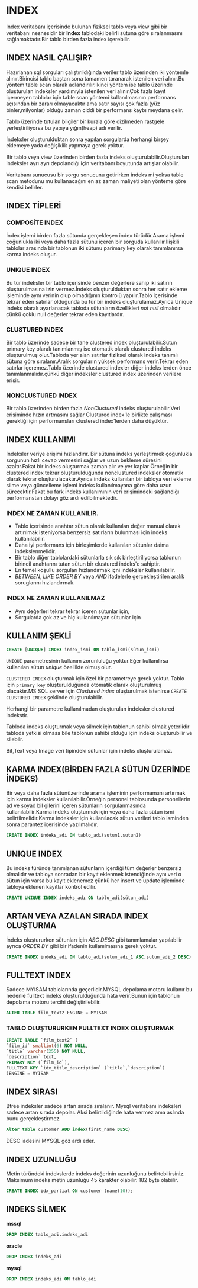 # INDEX
Index veritabanı içerisinde bulunan fiziksel tablo veya view gibi bir veritabanı nesnesidir bir **Index** tablodaki belirli sütuna göre sıralanmasını sağlamaktadır.Bir tablo birden fazla index içerebilir.

## INDEX NASIL ÇALIŞIR?
Hazırlanan sql sorguları çalıştırıldığında veriler tablo üzerinden iki yöntemle alınır.Birincisi tablo baştan sona tamamen taranarak istenilen veri alınır.Bu yöntem table scan olarak adlandırılır.İkinci yöntem ise tablo üzerinde oluşturulan indeksler yardımıyla istenilen veri alınır.Çok fazla kayıt içermeyen tablolar için table scan yöntemi kullanılmasının performans açısından bir zararı olmayacaktır ama satır sayısı çok fazla (yüz binler,milyonlar) olduğu zaman ciddi bir performans kaybı meydana gelir.

Tablo üzerinde tutulan bilgiler bir kurala göre dizilmeden rastgele yerleştiriliyorsa bu yapıya yığın(heap) adı verilir.

İndeksler oluşturulduktan sonra yapılan sorgularda herhangi birşey eklemeye yada değişiklik yapmaya gerek yoktur.

Bir tablo veya view üzerinden birden fazla indeks oluşturulabilir.Oluşturulan indeksler ayrı ayrı depolandığı için veritabanı boyutunda artışlar olabilir.

Veritabanı sunucusu bir sorgu sonucunu getirirken indeks mi yoksa table scan metodunu mu kullanacağını en az zaman maliyeti olan yönteme göre kendisi belirler.

## INDEX TİPLERİ

### COMPOSİTE INDEX
İndex işlemi birden fazla sütunda gerçekleşen index türüdür.Arama işlemi çoğunlukla iki veya daha fazla sütunu içeren bir sorguda kullanılır.İlişkili tablolar arasında bir tablonun iki sütunu parimary key olarak tanımlanırsa karma indeks oluşur.

### UNIQUE INDEX
Bu tür indeksler bir tablo içerisinde benzer değerlere sahip iki satırın oluşturulmasına izin vermez.İndeks oluşturulduktan sonra her satır ekleme işleminde aynı verinin olup olmadığının kontrolü yapılır.Tablo içerisinde tekrar eden satırlar olduğunda bu tür bir indeks oluşturulamaz.Ayrıca Unique indeks olarak ayarlanacak tabloda sütunların özellikleri *not null* olmalıdır çünkü çoklu null değerler tekrar eden kayıtlardır.

### CLUSTURED INDEX
Bir tablo üzerinde sadece bir tane clustered index oluşturulabilir.Sütun primary key olarak tanımlanmış ise otomatik olarak clustured indeks oluşturulmuş olur.Tabloda yer alan satırlar fiziksel olarak indeks tanımlı sütuna göre sıralanır.Aralık sorguların yüksek performans verir.Tekrar eden satırlar içeremez.Tablo üzerinde clustured indexler diğer indeks lerden önce tanımlanmalıdır.çünkü diğer indeksler clustured index üzerinden verilere erişir.

### NONCLUSTURED INDEX
Bir tablo üzerinden birden fazla *NonClustured* indeks oluşturulabilir.Veri erişiminde hızın artmasını sağlar Clustured index'le birlikte çalışması gerektiği için performansları clustered index'lerden daha düşüktür.

## INDEX KULLANIMI
İndeksler veriye erişimi hızlandırır. Bir sütuna indeks yerleştirmek çoğunlukla sorgunun hızlı cevap vermesini sağlar ve uzun bekleme süresini azaltır.Fakat bir indeks oluşturmak zaman alır ve yer kaplar Örneğin bir clustered index tekrar oluşturulduğunda nonclustured indeksler otomatik olarak tekrar oluşturulacaktır.Ayrıca indeks kullanılan bir tabloya veri ekleme silme veya güncelleme işlemi  indeks kullanılmayana göre daha uzun sürecektir.Fakat bu fark indeks kullanımının veri erişimindeki sağlandığı performanstan dolayı göz ardı edilbilmektedir.

### INDEX NE ZAMAN KULLANILIR.
- Tablo içerisinde anahtar sütun olarak kullanılan değer manual olarak artırılmak isteniyorsa benzersiz satırların bulunması için indeks kullanılabilir.
- Daha iyi performans için birleşimlerde kullanılan sütunlar daima indekslenmelidir.
- Bir tablo diğer tablolardaki sütunlarla sık sık birleştiriliyorsa tablonun birincil anahtarını tutan sütun bir clustured indeks'e sahiptir.
- En temel koşullu sorguları hızlandırmak içni indeksler kullanılabilir.
- *BETWEEN*, *LIKE* *ORDER BY* veya *AND* ifadelerle gerçekleştirilen aralık soruglarını hızlandırmak.

### INDEX NE ZAMAN KULLANILMAZ
- Aynı değerleri tekrar tekrar içeren sütunlar için,
- Sorgularda çok az ve hiç kullanılmayan sütunlar için

## KULLANIM ŞEKLİ

```sql
CREATE [UNIQUE] INDEX index_ismi ON tablo_ismi(sütun_ismi)
```

`UNIQUE` parametresinin kullanım zorunluluğu yoktur.Eğer kullanılırsa kullanılan sütun *unique* özellikte olmuş olur.

`CLUSTERED INDEX` oluşturmak için özel bir parametreye gerek yoktur. Tablo için `primary key` oluşturulduğunda otomatik olarak oluşturulmuş olacaktır.MS SQL server için *Clustured index* oluşturulmak istenirse `CREATE CLUSTURED INDEX` şeklinde oluşturulabilir.

Herhangi bir parametre kullanılmadan oluşturulan indeksler clustured indekstir.

Tabloda indeks oluşturmak veya silmek için tablonun sahibi olmak yeterlidir tabloda yetkisi olmasa bile tablonun sahibi olduğu için indeks oluşturubilir ve silebilr.

Bit,Text veya Image veri tipindeki sütunlar için indeks oluşturulamaz.

## KARMA INDEX(BİRDEN FAZLA SÜTUN ÜZERİNDE İNDEKS)
Bir veya daha fazla sütunüzerinde arama işleminin performansını artırmak için karma indeksler kullanılabilir.Örneğin personel tablosunda personellerin ad ve soyad bil gilerini içeren sütunların sorgulanmasında kullanılabilir.Karma indeks oluşturmak için veya daha fazla sütun ismi belirtilmelidir.Karma indeksler için kullanılacak sütun verileri tablo isminden sonra parantez içerisinde yazılmalıdır.
```sql
CREATE INDEX indeks_adi ON tablo_adi(sutun1,sutun2)
```

## UNIQUE INDEX
Bu indeks türünde tanımlanan sütunların içerdiği tüm değerler benzersiz olmalıdır ve tabloya sonradan bir kayıt eklenmek istendiğinde aynı veri o sütun için varsa bu kayıt eklenemez çünkü her insert ve update işleminde tabloya eklenen kayıtlar kontrol edilir.

```sql
CREATE UNIQUE INDEX indeks_adı ON tablo_adi(sütun_adı)
```

## ARTAN VEYA AZALAN SIRADA INDEX OLUŞTURMA
İndeks oluştururken sütunları için *ASC* *DESC* gibi tanımlamalar yapılabilir ayrıca *ORDER BY* gibi bir ifadenin kullanılmasına gerek yoktur.

```sql
CREATE INDEX indeks_adi ON tablo_adi(sutun_adı_1 ASC,sutun_adi_2 DESC)
```


## FULLTEXT INDEX
Sadece MYISAM tablolarında geçerlidir.MYSQL depolama motoru kullanır bu nedenle fulltext indeks oluşturulduğunda hata verir.Bunun için tablonun depolama motoru tercihi değiştirilebilir.
```sql
ALTER TABLE film_text2 ENGINE = MYISAM
```
### TABLO OLUŞTURURKEN FULLTEXT INDEX OLUŞTURMAK
```sql
CREATE TABLE `film_text2` (
`film_id` smallint(6) NOT NULL,
`title` varchar(255) NOT NULL,
`description` text,
PRIMARY KEY (`film_id`),
FULLTEXT KEY `idx_title_description` (`title`,`description`)
)ENGINE = MYISAM
```

## INDEX SIRASI
Btree indeksler sadece artan sırada sıralanır. Mysql veritabanı indeksleri sadece artan sırada depolar. Aksi belirtildiğinde hata vermez ama aslında bunu gerçekleştirmez.
```sql
Alter table customer ADD index(first_name DESC)
```
DESC iadesini MYSQL göz ardı eder.

## INDEX UZUNLUĞU
Metin türündeki indekslerde indeks değerinin uzunluğunu belirtebilirsiniz. Maksimum indeks metin uzunluğu 45 karakter olabilir. 182 byte olabilir.

```sql
CREATE INDEX idx_partial ON customer (name(10));
```



## INDEKS SİLMEK

**mssql**
```sql
DROP INDEX tablo_adi.indeks_adi
```

**oracle**
```sql
DROP INDEX indeks_adi
```

**mysql**
```sql
DROP INDEX indeks_adi ON tablo_adi
```